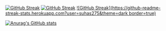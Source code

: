 [![GitHub Streak](https://streak-stats.demolab.com/?username=suhas275&theme=dark)](https://git.io/streak-stats)
[![GitHub Streak](https://streak-stats.demolab.com/?user=suhas275)](https://git.io/streak-stats)
[![GitHub Streak](https://github-readme-streak-stats.herokuapp.com?user=suhas275&theme=dark border=true)](https://git.io/streak-stats)

[![Anurag's GitHub stats](https://github-readme-stats.vercel.app/api?username=suhas275&theme=tokyonight)](https://github.com/anuraghazra/github-readme-stats)
